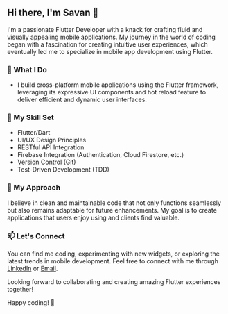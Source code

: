 ## Hi there, I'm Savan 👋

I'm a passionate Flutter Developer with a knack for crafting fluid and visually appealing mobile applications. My journey in the world of coding began with a fascination for creating intuitive user experiences, which eventually led me to specialize in mobile app development using Flutter.

### 🔭 What I Do

- I build cross-platform mobile applications using the Flutter framework, leveraging its expressive UI components and hot reload feature to deliver efficient and dynamic user interfaces.

### 🌱 My Skill Set

- Flutter/Dart
- UI/UX Design Principles
- RESTful API Integration
- Firebase Integration (Authentication, Cloud Firestore, etc.)
- Version Control (Git)
- Test-Driven Development (TDD)

### 🚀 My Approach

I believe in clean and maintainable code that not only functions seamlessly but also remains adaptable for future enhancements. My goal is to create applications that users enjoy using and clients find valuable.

### 📫 Let's Connect

You can find me coding, experimenting with new widgets, or exploring the latest trends in mobile development. Feel free to connect with me through [LinkedIn](https://www.linkedin.com/in/savan-sojitra-03850825a/) or [Email](workwithsavan@gmail.com).

Looking forward to collaborating and creating amazing Flutter experiences together!

Happy coding! 🚀
